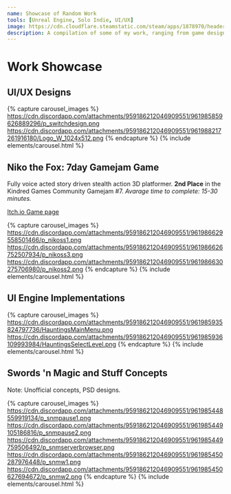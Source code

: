 ```yaml
---
name: Showcase of Random Work
tools: [Unreal Engine, Solo Indie, UI/UX]
image: https://cdn.cloudflare.steamstatic.com/steam/apps/1878970/header.jpg
description: A compilation of some of my work, ranging from game design and prototypes to UI/UX design.
---
```


# Work Showcase

## UI/UX Designs

{% capture carousel_images %}
https://cdn.discordapp.com/attachments/959186212046909551/961985859626889296/p_switchdesign.png
https://cdn.discordapp.com/attachments/959186212046909551/961988217261916180/Logo_W_1024x512.png
{% endcapture %}
{% include elements/carousel.html %}

## Niko the Fox: 7day Gamejam Game

Fully voice acted story driven stealth action 3D platformer.
**2nd Place** in the Kindred Games Community Gamejam #7.
*Avarage time to complete: 15-30 minutes.*

[Itch.io Game page](https://incanta.itch.io/niko-the-fox)

{% capture carousel_images %}
https://cdn.discordapp.com/attachments/959186212046909551/961986629558501466/p_nikoss1.png
https://cdn.discordapp.com/attachments/959186212046909551/961986626752507934/p_nikoss3.png
https://cdn.discordapp.com/attachments/959186212046909551/961986630275706980/p_nikoss2.png
{% endcapture %}
{% include elements/carousel.html %}

## UI Engine Implementations

{% capture carousel_images %}
https://cdn.discordapp.com/attachments/959186212046909551/961985935824797736/HauntingsMainMenu.png
https://cdn.discordapp.com/attachments/959186212046909551/961985936109993984/HauntingsSelectLevel.png
{% endcapture %}
{% include elements/carousel.html %}

## Swords 'n Magic and Stuff Concepts

Note: Unofficial concepts, PSD designs.

{% capture carousel_images %}
https://cdn.discordapp.com/attachments/959186212046909551/961985448559919134/p_snmpause1.png
https://cdn.discordapp.com/attachments/959186212046909551/961985449105186816/p_snmpause2.png
https://cdn.discordapp.com/attachments/959186212046909551/961985449759506492/p_snmserverbrowser.png
https://cdn.discordapp.com/attachments/959186212046909551/961985450287976448/p_snmw1.png
https://cdn.discordapp.com/attachments/959186212046909551/961985450627694672/p_snmw2.png
{% endcapture %}
{% include elements/carousel.html %}
